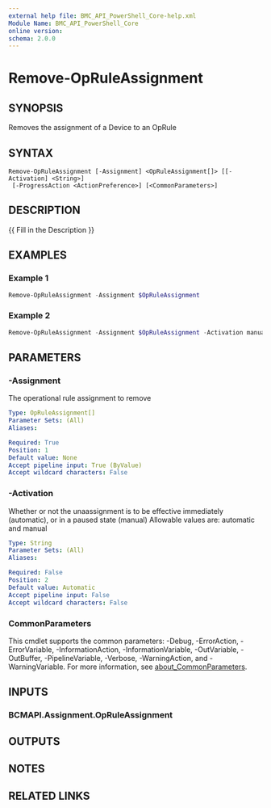 ```yaml
---
external help file: BMC_API_PowerShell_Core-help.xml
Module Name: BMC_API_PowerShell_Core
online version:
schema: 2.0.0
---
```


# Remove-OpRuleAssignment

## SYNOPSIS

Removes the assignment of a Device to an OpRule

## SYNTAX

```text
Remove-OpRuleAssignment [-Assignment] <OpRuleAssignment[]> [[-Activation] <String>]
 [-ProgressAction <ActionPreference>] [<CommonParameters>]
```

## DESCRIPTION

{{ Fill in the Description }}

## EXAMPLES

### Example 1

```PowerShell
Remove-OpRuleAssignment -Assignment $OpRuleAssignment
```

### Example 2

```PowerShell
Remove-OpRuleAssignment -Assignment $OpRuleAssignment -Activation manual
```

## PARAMETERS

### -Assignment

The operational rule assignment to remove

```yaml
Type: OpRuleAssignment[]
Parameter Sets: (All)
Aliases:

Required: True
Position: 1
Default value: None
Accept pipeline input: True (ByValue)
Accept wildcard characters: False
```

### -Activation

Whether or not the unaassignment is to be effective immediately (automatic), or in a paused state (manual)
Allowable values are: automatic and manual

```yaml
Type: String
Parameter Sets: (All)
Aliases:

Required: False
Position: 2
Default value: Automatic
Accept pipeline input: False
Accept wildcard characters: False
```

### CommonParameters

This cmdlet supports the common parameters: -Debug, -ErrorAction, -ErrorVariable, -InformationAction, -InformationVariable, -OutVariable, -OutBuffer, -PipelineVariable, -Verbose, -WarningAction, and -WarningVariable. For more information, see [about_CommonParameters](http://go.microsoft.com/fwlink/?LinkID=113216).

## INPUTS

### BCMAPI.Assignment.OpRuleAssignment

## OUTPUTS

## NOTES

## RELATED LINKS
